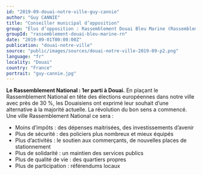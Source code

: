 ```yaml
---
id: "2019-09-douai-notre-ville-guy-cannie"
author: "Guy CANNIE"
title: "Conseiller municipal d’opposition"
group: "Élus d’opposition : Rassemblement Douai Bleu Marine (Rassemblement National)"
groupId: "rassemblement-douai-bleu-marine-rn"
date: "2019-09-01T00:00:00Z"
publication: "douai-notre-ville"
source: "public/images/sources/douai-notre-ville-2019-09-p2.png"
language: "fr"
locality: "Douai"
country: "France"
portrait: "guy-cannie.jpg"
---
```


**Le Rassemblement National : 1er parti à Douai.**
En plaçant le Rassemblement National en tête des élections européennes dans notre ville avec près de 30 %, les Douaisiens ont exprimé leur souhait d’une alternative à la majorité actuelle.
La révolution du bon sens a commencé. Une ville Rassemblement National ce sera :
- Moins d’impôts : des dépenses maitrisées, des investissements d’avenir
- Plus de sécurité : des policiers plus nombreux et mieux équipés
- Plus d’activités : le soutien aux commerçants, de nouvelles places de stationnement
- Plus de solidarité : un maintien des services publics
- Plus de qualité de vie : des quartiers propres
- Plus de participation : référendums locaux
